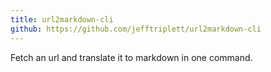 ```yaml
---
title: url2markdown-cli
github: https://github.com/jefftriplett/url2markdown-cli
---
```


Fetch an url and translate it to markdown in one command.
